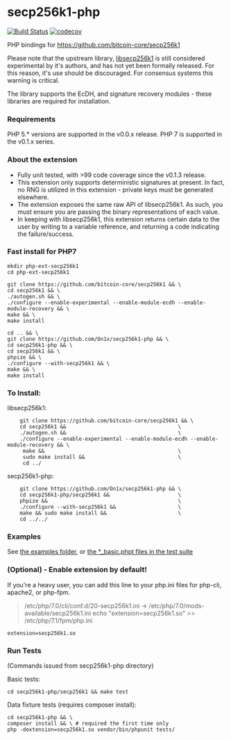 # secp256k1-php

[![Build Status](https://travis-ci.org/Bit-Wasp/secp256k1-php.svg?branch=master)](https://travis-ci.org/Bit-Wasp/secp256k1-php)
[![codecov](https://codecov.io/gh/Bit-Wasp/secp256k1-php/branch/master/graph/badge.svg)](https://codecov.io/gh/Bit-Wasp/secp256k1-php)

PHP bindings for https://github.com/bitcoin-core/secp256k1

Please note that the upstream library, [libsecp256k1](https://github.com/bitcoin-core/secp256k1) is still considered
experimental by it's authors, and has not yet been formally released. For this reason, it's use should be
discouraged. For consensus systems this warning is critical.

The library supports the EcDH, and signature recovery modules - these libraries are required for installation.

### Requirements
PHP 5.* versions are supported in the v0.0.x release.
PHP 7 is supported in the v0.1.x series.

### About the extension
  - Fully unit tested, with >99 code coverage since the v0.1.3 release.
  - This extension only supports deterministic signatures at present. In fact, no RNG is utilized in this extension - private keys must be generated elsewhere.
  - The extension exposes the same raw API of libsecp256k1. As such, you must ensure you are passing the binary representations of each value.
  - In keeping with libsecp256k1, this extension returns certain data to the user by writing to a variable reference, and returning a code indicating the failure/success.

### Fast install for PHP7
```
mkdir php-ext-secp256k1
cd php-ext-secp256k1

git clone https://github.com/bitcoin-core/secp256k1 && \
cd secp256k1 && \
./autogen.sh && \
./configure --enable-experimental --enable-module-ecdh --enable-module-recovery && \
make && \
make install

cd .. && \
git clone https://github.com/On1x/secp256k1-php && \
cd secp256k1-php && \
cd secp256k1 && \
phpize && \
./configure --with-secp256k1 && \
make && \
make install
```

### To Install:

libsecp256k1:
```
    git clone https://github.com/bitcoin-core/secp256k1 && \
    cd secp256k1 &&                                    \
    ./autogen.sh &&                                    \
    ./configure --enable-experimental --enable-module-ecdh --enable-module-recovery && \
     make &&                                           \
     sudo make install &&                              \
     cd ../
```

secp256k1-php:
```
    git clone https://github.com/On1x/secp256k1-php && \
    cd secp256k1-php/secp256k1 &&                      \
    phpize &&                                          \
    ./configure --with-secp256k1 &&                    \
    make && sudo make install &&                       \
    cd ../../
```

### Examples

See [the examples folder](./examples), or [the *_basic.phpt files in the test suite](./secp256k1/tests)
### (Optional) - Enable extension by default!
If you're a heavy user, you can add this line to your php.ini files for php-cli, apache2, or php-fpm.
> /etc/php/7.0/cli/conf.d/20-secp256k1.ini -> /etc/php/7.0/mods-available/secp256k1.ini
> echo "extension=secp256k1.so" >> /etc/php/7.1/fpm/php.ini
```
extension=secp256k1.so
```

### Run Tests

(Commands issued from secp256k1-php directory)

Basic tests:

    cd secp256k1-php/secp256k1 && make test

Data fixture tests (requires composer install):

    cd secp256k1-php && \
    composer install && \ # required the first time only
    php -dextension=secp256k1.so vendor/bin/phpunit tests/
